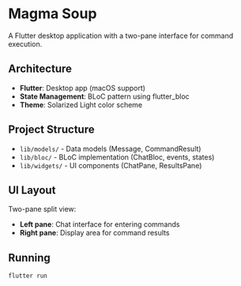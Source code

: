 # Magma Soup

A Flutter desktop application with a two-pane interface for command execution.

## Architecture

- **Flutter**: Desktop app (macOS support)
- **State Management**: BLoC pattern using flutter_bloc
- **Theme**: Solarized Light color scheme

## Project Structure

- `lib/models/` - Data models (Message, CommandResult)
- `lib/bloc/` - BLoC implementation (ChatBloc, events, states)
- `lib/widgets/` - UI components (ChatPane, ResultsPane)

## UI Layout

Two-pane split view:
- **Left pane**: Chat interface for entering commands
- **Right pane**: Display area for command results

## Running

```bash
flutter run
```
